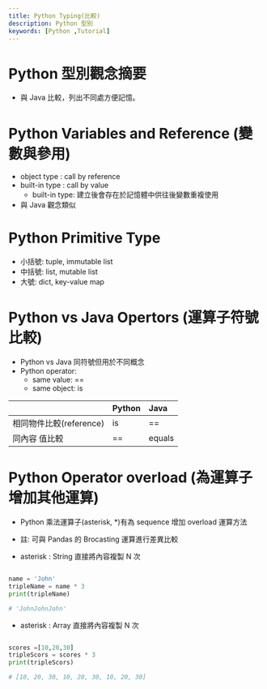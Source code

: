 ```yaml
---
title: Python Typing(比較)
description: Python 型別
keywords: [Python ,Tutorial]
---
```


# Python 型別觀念摘要
* 與 Java 比較，列出不同處方便記憶。

# Python Variables and Reference (變數與參用)
* object type : call by reference
* built-in type : call by value
    * built-in type: 建立後會存在於記憶體中供往後變數重複使用
* 與 Java 觀念類似

# Python Primitive Type
* 小括號: tuple, immutable list
* 中括號: list, mutable list
* 大號: dict, key-value map

# Python vs Java Opertors (運算子符號比較)    
* Python vs Java 同符號但用於不同概念
* Python operator:
    * same value: ==
    * same object: is

|                |  Python | Java |
|:---------------|:--------|:-----|
|相同物件比較(reference)| is   | == |
|同內容           值比較| ==   | equals |


# Python Operator overload (為運算子增加其他運算)
* Python 乘法運算子(asterisk, \*)有為 sequence 增加 overload 運算方法
* 註: 可與 Pandas 的 Brocasting 運算進行差異比較

* asterisk : String 直接將內容複製 N 次

```python

name = 'John'
tripleName = name * 3
print(tripleName)

# 'JohnJohnJohn'

```

* asterisk : Array 直接將內容複製 N 次

```python

scores =[10,20,30]
tripleScors = scores * 3
print(tripleScors)

# [10, 20, 30, 10, 20, 30, 10, 20, 30]

```